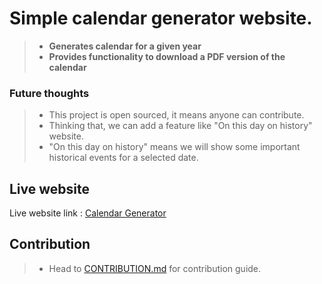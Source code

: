 # Simple calendar generator website. 

> - **Generates calendar for a given year**
> - **Provides functionality to download a PDF version of the calendar**

### Future thoughts

> - This project is open sourced, it means anyone can contribute.
> - Thinking that, we can add a feature like "On this day on history" website.
> - "On this day on history" means we will show some important historical events for a selected date.


## Live website

Live website link : [Calendar Generator](https://jahir-raihan.github.io/calendar-generator/)

## Contribution

>- Head to [CONTRIBUTION.md](CONTRIBUTION.md) for contribution guide.
